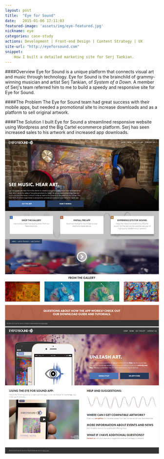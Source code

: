 ```yaml
---
layout: post
title:  "Eye for Sound"
date:   2015-01-06 17:11:03
featured-image: 'assets/img/eye-featured.jpg'
nickname: eye
categories: case-study
actions: Development | Front-end Design | Content Strategy | UX
site-url: "http://eyeforsound.com"
snippet:
    How I built a detailed marketing site for Serj Tankian.
---
```


####Overview
Eye for Sound is a unique platform that connects visual art and music through technology. Eye for Sound is the brainchild of grammy-winning musician and artist Serj Tankian, of *System of a Down*. A member of Serj's team referred him to me to build a speedy and responsive site for Eye for Sound.

####The Problem
The Eye for Sound team had great success with their mobile apps, but needed a promotional site to increase downloads and as a platform to sell original artwork.

####The Solution
I built Eye for Sound a streamlined responsive website using Wordpress and the Big Cartel ecommerce platform. Serj has seen increased sales to his artwork and increased app downloads.

![eye for sound site](/assets/img/eye-for-sound.jpg)
![eye for sound app landing](/assets/img/eye-for-sound-2.jpg)